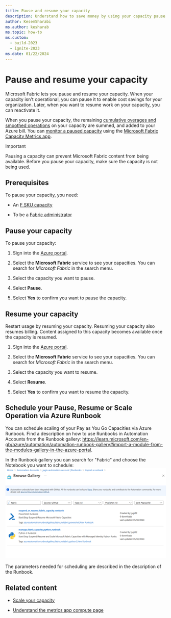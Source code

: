```yaml
---
title: Pause and resume your capacity
description: Understand how to save money by using your capacity pause and resume feature.
author: KesemSharabi
ms.author: kesharab
ms.topic: how-to
ms.custom:
  - build-2023
  - ignite-2023
ms.date: 01/22/2024
---
```


# Pause and resume your capacity

Microsoft Fabric lets you pause and resume your capacity. When your capacity isn't operational, you can pause it to enable cost savings for your organization. Later, when you want to resume work on your capacity, you can reactivate it.

When you pause your capacity, the remaining [cumulative overages and smoothed operations](../enterprise/throttling.md#balance-between-performance-and-reliability) on your capacity are summed, and added to your Azure bill. You can [monitor a paused capacity](monitor-paused-capacity.md) using the [Microsoft Fabric Capacity Metrics app](metrics-app.md).  

> [!IMPORTANT]
> Pausing a capacity can prevent Microsoft Fabric content from being available. Before you pause your capacity, make sure the capacity is not being used.

## Prerequisites

To pause your capacity, you need:

* An [F SKU capacity](buy-subscription.md#azure-skus)

* To be a [Fabric administrator](../admin/microsoft-fabric-admin.md#power-platform-and-fabric-admin-roles)

## Pause your capacity

To pause your capacity:

1. Sign into the [Azure portal](https://portal.azure.com/).

2. Select the **Microsoft Fabric** service to see your capacities. You can search for *Microsoft Fabric* in the search menu.

3. Select the capacity you want to pause.

4. Select **Pause**.

5. Select **Yes** to confirm you want to pause the capacity.

## Resume your capacity

Restart usage by resuming your capacity. Resuming your capacity also resumes billing. Content assigned to this capacity becomes available once the capacity is resumed.

1. Sign into the [Azure portal](https://portal.azure.com/).

2. Select the **Microsoft Fabric** service to see your capacities. You can search for *Microsoft Fabric* in the search menu.

3. Select the capacity you want to resume.

4. Select **Resume**.

5. Select **Yes** to confirm you want to resume the capacity.

## Schedule your Pause, Resume or Scale Operation via Azure Runbook

You can schedule scaling of your Pay as You Go Capacities via Azure Runbook.
Find a description on how to use Runbooks in Automation Accounts from the Runbook gallery: https://learn.microsoft.com/en-gb/azure/automation/automation-runbook-gallery#import-a-module-from-the-modules-gallery-in-the-azure-portal.

In the Runbook gallery you can search for "Fabric" and choose the Notebook you want to schedule:
![Fabric-in-Runbook-Gallery](media/pause-resume/Fabric-in-Runbook-Gallery.png)

The parameters needed for scheduling are described in the description of the Runbook.

## Related content

* [Scale your capacity](scale-capacity.md)

* [Understand the metrics app compute page](metrics-app-compute-page.md)
